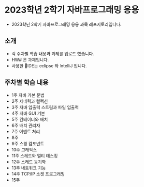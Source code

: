 # 2023학년 2학기 자바프로그래밍 응용
- 2023학년 2학기 자바프로그래밍 응용 과목 레포지토리입니다.

## 소개
- 각 주차별 학습 내용과 과제를 업로드 했습니다.
- HW# 은 과제입니다.
- 사용한 IDE는 eclipse 와 IntelliJ 입니다.

## 주차별 학습 내용

- 1주 자바 기본 문법
- 2주 제네릭과 컬렉션
- 3주 자바 입출력 스트림과 파일 입출력
- 4주 자바 GUI 기본
- 5주 컨테이너와 배치
- 6주 배치 관리자
- 7주 이벤트 처리
- 8주
- 9주 스윙 컴포넌트
- 10주 그래픽스
- 11주 스레드와 멀티 테스킹
- 12주 스레드 동기화
- 13주 네트워크 기능
- 14주 TCP/IP 소켓 프로그래밍
- 15주
